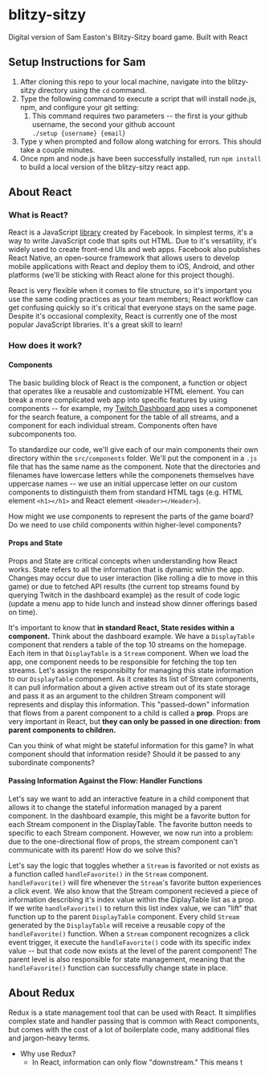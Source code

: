 # blitzy-sitzy
Digital version of Sam Easton's Blitzy-Sitzy board game. Built with React

## Setup Instructions for Sam
1. After cloning this repo to your local machine, navigate into the blitzy-sitzy directory using the `cd` command.
2. Type the following command to execute a script that will install node.js, npm, and configure your git setting:
    1. This command requires two parameters -- the first is your github username, the second your github account    
    `./setup {username} {email}`
3. Type y when prompted and follow along watching for errors. This should take a couple minutes.
4. Once npm and node.js have been successfully installed, run `npm install` to build a local version of the blitzy-sitzy react app.

## About React
### What is React?
React is a JavaScript [library](https://www.quora.com/What-is-a-development-framework) created by Facebook. In simplest terms, it's a way to write JavaScript code that spits out HTML. Due to it's versatility, it's widely used to create front-end UIs and web apps. Facebook also publishes React Native, an open-source framework that allows users to develop mobile applications with React and deploy them to iOS, Android, and other platforms (we'll be sticking with React alone for this project though).

 React is very flexible when it comes to file structure, so it's important you use the same coding practices as your team members; React workflow can get confusing quickly so it's critical that everyone stays on the same page. Despite it's occasional complexity, React is currently one of the most popular JavaScript libraries. It's a great skill to learn!

### How does it work?
#### Components
The basic building block of React is the component, a function or object that operates like a reusable and customizable HTML element. You can break a more complicated web app into specific features by using components -- for example, my [Twitch Dashboard app](twitchdashboard.surge.sh) uses a componenet for the search feature, a component for the table of all streams, and a component for each individual stream. Components often have subcomponents too. 

To standardize our code, we'll give each of our main components their own directory within the `src/components` folder. We'll put the component in a `.js` file that has the same name as the component. Note that the directories and filenames have lowercase letters while the componenets themselves have uppercase names -- we use an initial uppercase letter on our custom components to distinguisth them from standard HTML tags (e.g. HTML element `<h1></h1>` and React element `<Header></Header>`). 

How might we use components to represent the parts of the game board? Do we need to use child components within higher-level components? 

#### Props and State
Props and State are critical concepts when understanding how React works. State refers to all the information that is dynamic within the app. Changes may occur due to user interaction (like rolling a die to move in this game) or due to fetched API results (the current top streams found by querying Twitch in the dashboard example) as the result of code logic (update a menu app to hide lunch and instead show dinner offerings based on time). 

It's important to know that **in standard React, State resides within a component.** Think about the dashboard example. We have a `DisplayTable` component that renders a table of the top 10 streams on the homepage. Each item in that `DisplayTable` is a `Stream` component. When we load the app, one component needs to be responsible for fetching the top ten streams. Let's assign the responsibilty for managing this state information to our `DisplayTable` component. As it creates its list of Stream components, it can pull information about a given active stream out of its state storage and pass it as an argument to the children Stream component will represents and display this information. This "passed-down" information that flows from a parent component to a child is called a **prop**. Props are very important in React, but **they can only be passed in one direction: from parent components to children.**

Can you think of what might be stateful information for this game? In what component should that information reside? Should it be passed to any subordinate components? 

#### Passing Information Against the Flow: Handler Functions
Let's say we want to add an interactive feature in a child component that allows it to change the stateful information managed by a parent component. In the dashboard example, this might be a favorite button for each Stream component in the DisplayTable. The favorite button needs to specific to each Stream component. However, we now run into a problem: due to the one-directional flow of props, the stream component can't communicate with its parent! How do we solve this? 

Let's say the logic that toggles whether a `Stream` is favorited or not exists as a function called `handleFavorite()` in the `Stream` component. `handleFavorite()` will fire whenever the `Stream`'s favorite button experiences a click event. We also know that the Stream component recieved a piece of information describing it's index value within the DiplayTable list as a prop. If we write `handleFavorite()` to return this list index value, we can "lift" that function up to the parent `DisplayTable` component. Every child `Stream` generated by the `DisplayTable` will receive a reusable copy of the `handleFavorite()` function. When a `Stream` component recognizes a click event trigger, it execute the `handleFavorite()` code with its specific index value -- but that code now exists at the level of the parent component! The parent level is also responsible for state management, meaning that the `handleFavorite()` function can successfully change state in place.

## About Redux
Redux is a state management tool that can be used with React. It simplifies complex state and handler passing that is common with React components,
but comes with the cost of a lot of boilerplate code, many additional files and jargon-heavy terms.

- Why use Redux?
    - In React, information can only flow "downstream." This means t